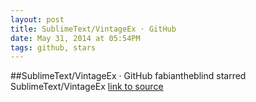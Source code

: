 ```yaml
---
layout: post
title: SublimeText/VintageEx · GitHub
date: May 31, 2014 at 05:54PM
tags: github, stars
---
```

##SublimeText/VintageEx · GitHub
fabiantheblind starred SublimeText/VintageEx
[link to source](http://ift.tt/Ppm40q) 
